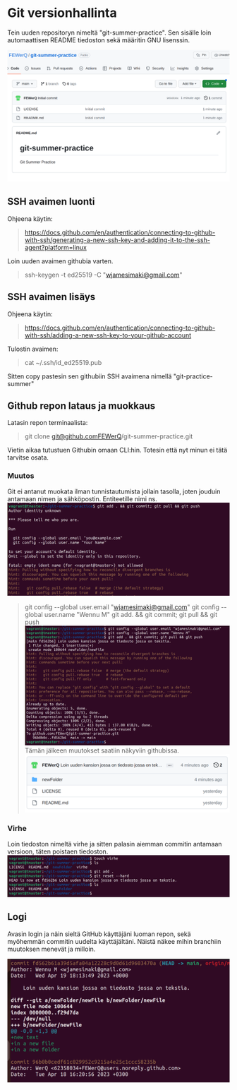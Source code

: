 # Git versionhallinta

Tein uuden repositoryn nimeltä "git-summer-practice". Sen sisälle loin automaattisen README tiedoston sekä määritin GNU lisenssin.

![alkutilanne](screenshots/h3-newrepo.png)

## SSH avaimen luonti

Ohjeena käytin:
> https://docs.github.com/en/authentication/connecting-to-github-with-ssh/generating-a-new-ssh-key-and-adding-it-to-the-ssh-agent?platform=linux

Loin uuden avaimen githubia varten.
> ssh-keygen -t ed25519 -C "wjamesimaki@gmail.com"

## SSH avaimen lisäys

Ohjeena käytin:
> https://docs.github.com/en/authentication/connecting-to-github-with-ssh/adding-a-new-ssh-key-to-your-github-account

Tulostin avaimen:
> cat ~/.ssh/id_ed25519.pub

Sitten copy pastesin sen githubiin SSH avaimena nimellä "git-practice-summer"

## Github repon lataus ja muokkaus

Latasin repon terminaalista:
> git clone git@github.comFEWerQ/git-summer-practice.git

Vietin aikaa tutustuen Githubin omaan CLI:hin. Totesin että nyt minun ei tätä tarvitse osata.

### Muutos

Git ei antanut muokata ilman tunnistautumista jollain tasolla, joten jouduin antamaan nimen ja sähköpostin. Entiteetille nimi ns.
![muutos1](screenshots/h3-muutos1.png)

> git config --global user.email "wjamesimaki@gmail.com"
> git config --global user.name "Wennu M"
> git add. && git commit; git pull && git push
![muutos2](screenshots/h3-muutos2.png)
Tämän jälkeen muutokset saatiin näkyviin githubissa.
![newFolder](screenshots/h3-newFolder.png)
### Virhe

Loin tiedoston nimeltä virhe ja sitten palasin aiemman commitin antamaan versioon, täten poistaen tiedoston.
![error](screenshots/h3-error.png)

## Logi

Avasin login ja näin sieltä GitHub käyttäjäni luoman repon, sekä myöhemmän commitin uudelta käyttäjältäni. Näistä näkee mihin branchiin muutoksen menevät ja milloin.

![log](screenshots/h3-log.png)
